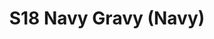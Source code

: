 ---
title: S18 Navy Gravy (Navy)
permalink: "/teams/navy"
members:
- Vincent Culliver - Captain
- Sean Boylan - Quarterback
- "Alex Farriol\t"
- "Jacques Ledbetter\t"
- "Jarod Salvestrini\t"
- "Jeff Matarese\t"
- "Kyle Veldman\t"
- "Nick Goulette\t"
- "Paul Pham\t"
- "Reggie Stewart\t"
- "Stephanie McDaniels\t"
- "Tom Loughran\t"
- "Ty Wilson\t"
- 'Joe Wilson '
- Jonathan Teinor
teamid: 6917
name: S18 Navy Gravy
color: Navy
division: ''
---